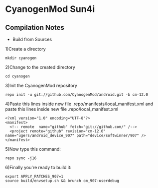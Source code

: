 CyanogenMod Sun4i
===============
Compilation Notes
-----------------

* Build from Sources

1)Create a directory

	mkdir cyanogen

2)Change to the created directory

	cd cyanogen

3)Init the CyanogenMod repository

	repo init -u git://github.com/CyanogenMod/android.git -b cm-12.0

4)Paste this lines inside new file .repo/manifests/local_manifest.xml
and paste this lines inside new file .repo/local_manifest.xml

	<?xml version="1.0" encoding="UTF-8"?>
	<manifest>
	  <!-- remote  name="github" fetch="git://github.com/" /-->
	  <project remote="github" revision="cm-12.0" name="ugers/android_device_907" path="device/softwinner/907" />
	</manifest>

5)Now type this command:

	repo sync -j16

6)Finally you're ready to build it:

	export APPLY_PATCHES_907=1
	source build/envsetup.sh && brunch cm_907-userdebug
